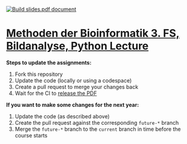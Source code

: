 [![Build slides.pdf document](https://github.com/BMCV/mobi-fs3-python-lecture/actions/workflows/build_slides.yml/badge.svg)](https://github.com/BMCV/mobi-fs3-python-lecture/actions/workflows/build_slides.yml)

# [Methoden der Bioinformatik 3. FS,<br>Bildanalyse, Python Lecture]()

**Steps to update the assignments:**
1. Fork this repository
2. Update the code (locally or using a codespace)
3. Create a pull request to merge your changes back
4. Wait for the CI to [release the PDF](https://github.com/BMCV/mobi-fs3-python-lecture/releases)

**If you want to make some changes for the next year:**
1. Update the code (as described above)
2. Create the pull request against the corresponding `future-*` branch
3. Merge the `future-*` branch to the `current` branch in time before the course starts
